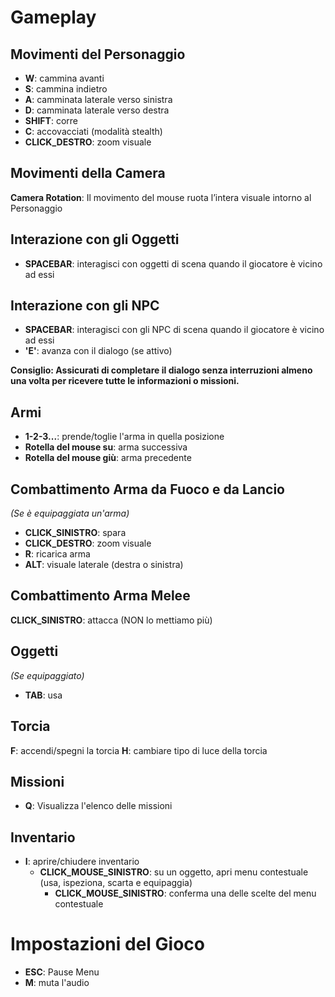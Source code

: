 # Gameplay

## Movimenti del Personaggio
- **W**: cammina avanti
- **S**: cammina indietro
- **A**: camminata laterale verso sinistra
- **D**: camminata laterale verso destra 
- **SHIFT**: corre
- **C**: accovacciati (modalità stealth)
- **CLICK_DESTRO**: zoom visuale

## Movimenti della Camera
**Camera Rotation**: Il movimento del mouse ruota l’intera visuale intorno al Personaggio 

## Interazione con gli Oggetti
- **SPACEBAR**: interagisci con oggetti di scena quando il giocatore è vicino ad essi

## Interazione con gli NPC
- **SPACEBAR**: interagisci con gli NPC di scena quando il giocatore è vicino ad essi
- **'E'**: avanza con il dialogo (se attivo)

**Consiglio: Assicurati di completare il dialogo senza interruzioni almeno una volta per ricevere tutte le informazioni o missioni.**

## Armi
- **1-2-3...**: prende/toglie l'arma in quella posizione
- **Rotella del mouse su**: arma successiva
- **Rotella del mouse giù**: arma precedente

## Combattimento Arma da Fuoco e da Lancio
*(Se è equipaggiata un'arma)*
- **CLICK_SINISTRO**: spara
- **CLICK_DESTRO**: zoom visuale
- **R**: ricarica arma
- **ALT**: visuale laterale (destra o sinistra)

## Combattimento Arma Melee
**CLICK_SINISTRO**: attacca (NON lo mettiamo più)

## Oggetti
*(Se equipaggiato)*
- **TAB**: usa

## Torcia
**F**: accendi/spegni la torcia
**H**: cambiare tipo di luce della torcia

## Missioni
- **Q**: Visualizza l'elenco delle missioni

## Inventario
- **I**: aprire/chiudere inventario
  - **CLICK_MOUSE_SINISTRO**: su un oggetto, apri menu contestuale (usa, ispeziona, scarta e equipaggia)
    - **CLICK_MOUSE_SINISTRO**: conferma una delle scelte del menu contestuale

# Impostazioni del Gioco
- **ESC**: Pause Menu 
- **M**: muta l'audio
